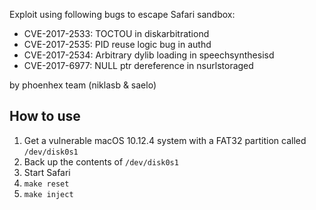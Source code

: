 Exploit using following bugs to escape Safari sandbox:

* CVE-2017-2533: TOCTOU in diskarbitrationd
* CVE-2017-2535: PID reuse logic bug in authd
* CVE-2017-2534: Arbitrary dylib loading in speechsynthesisd
* CVE-2017-6977: NULL ptr dereference in nsurlstoraged

by phoenhex team (niklasb & saelo)


## How to use

1. Get a vulnerable macOS 10.12.4 system with a FAT32 partition called `/dev/disk0s1`
2. Back up the contents of `/dev/disk0s1`
3. Start Safari
4. `make reset`
5. `make inject`
